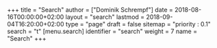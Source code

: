 +++
title = "Search"
author = ["Dominik Schrempf"]
date = 2018-08-16T00:00:00+02:00
layout = "search"
lastmod = 2018-09-04T16:20:00+02:00
type = "page"
draft = false
sitemap = "priority : 0.1"
search = "t"
[menu.search]
  identifier = "search"
  weight = 7
  name = "Search"
+++
